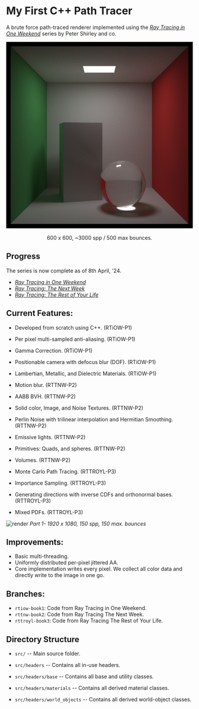 My First C++ Path Tracer
====================================================================================================

A brute force path-traced renderer implemented using the [_Ray Tracing in One Weekend_](https://raytracing.github.io/books/RayTracingInOneWeekend.html) series by Peter Shirley and co.

<p align="center">
  <img src="https://github.com/essentialblend/weekend-raytracing/blob/rttroyl-book3/render.png">
</p>
<p align="center">
600 x 600, ~3000 spp / 500 max bounces.
</p>

## Progress
The series is now complete as of 8th April, '24.
- [_Ray Tracing in One Weekend_](https://raytracing.github.io/books/RayTracingInOneWeekend.html)
- [_Ray Tracing: The Next Week_](https://raytracing.github.io/books/RayTracingTheNextWeek.html)
- [_Ray Tracing: The Rest of Your Life_](https://raytracing.github.io/books/RayTracingTheRestOfYourLife.html)

## Current Features:
- Developed from scratch using C++. (RTiOW-P1)
- Per pixel multi-sampled anti-aliasing. (RTiOW-P1)
- Gamma Correction. (RTiOW-P1)
- Positionable camera with defocus blur (DOF). (RTiOW-P1)
- Lambertian, Metallic, and Dielectric Materials. (RTiOW-P1)
  
- Motion blur. (RTTNW-P2)
- AABB BVH. (RTTNW-P2)
- Solid color, Image, and Noise Textures. (RTTNW-P2)
- Perlin Noise with trilinear interpolation and Hermitian Smoothing. (RTTNW-P2)
- Emissive lights. (RTTNW-P2)
- Primitives: Quads, and spheres. (RTTNW-P2)
- Volumes. (RTTNW-P2)

- Monte Carlo Path Tracing. (RTTROYL-P3)
- Importance Sampling. (RTTROYL-P3)
- Generating directions with inverse CDFs and orthonormal bases. (RTTROYL-P3)
- Mixed PDFs. (RTTROYL-P3)

![render](https://github.com/essentialblend/weekend-raytracing/assets/73982939/32654630-fedf-4d0e-845f-a3b850ddc585)
*Part 1- 1920 x 1080, 150 spp, 150 max. bounces* 

## Improvements:
- Basic multi-threading.
- Uniformly distributed per-pixel jittered AA.
- Core implementation writes every pixel. We collect all color data and directly write to the image in one go.

## Branches:
- `rtiow-book1`: Code from Ray Tracing in One Weekend.
- `rttnw-book2`: Code from Ray Tracing The Next Week.
- `rttroyl-book3`: Code from Ray Tracing The Rest of Your Life.

## Directory Structure
  - `src/` --
    Main source folder.

  - `src/headers` --
    Contains all in-use headers.

  - `src/headers/base` --
    Contains all base and utility classes.

  - `src/headers/materials` --
    Contains all derived material classes.

  - `src/headers/world_objects` --
    Contains all derived world-object classes.
